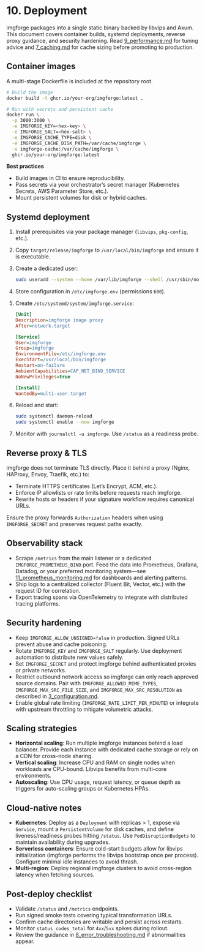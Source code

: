# 10. Deployment

imgforge packages into a single static binary backed by libvips and Axum. This document covers container builds, systemd deployments, reverse proxy guidance, and security hardening. Read [9_performance.md](9_performance.md) for tuning advice and [7_caching.md](7_caching.md) for cache sizing before promoting to production.

## Container images

A multi-stage Dockerfile is included at the repository root.

```bash
# Build the image
docker build -t ghcr.io/your-org/imgforge:latest .

# Run with secrets and persistent cache
docker run \
  -p 3000:3000 \
  -e IMGFORGE_KEY=<hex-key> \
  -e IMGFORGE_SALT=<hex-salt> \
  -e IMGFORGE_CACHE_TYPE=disk \
  -e IMGFORGE_CACHE_DISK_PATH=/var/cache/imgforge \
  -v imgforge-cache:/var/cache/imgforge \
  ghcr.io/your-org/imgforge:latest
```

**Best practices**

- Build images in CI to ensure reproducibility.
- Pass secrets via your orchestrator’s secret manager (Kubernetes Secrets, AWS Parameter Store, etc.).
- Mount persistent volumes for disk or hybrid caches.

## Systemd deployment

1. Install prerequisites via your package manager (`libvips`, `pkg-config`, etc.).
2. Copy `target/release/imgforge` to `/usr/local/bin/imgforge` and ensure it is executable.
3. Create a dedicated user:
   ```bash
   sudo useradd --system --home /var/lib/imgforge --shell /usr/sbin/nologin imgforge
   ```
4. Store configuration in `/etc/imgforge.env` (permissions `600`).
5. Create `/etc/systemd/system/imgforge.service`:

   ```ini
   [Unit]
   Description=imgforge image proxy
   After=network.target

   [Service]
   User=imgforge
   Group=imgforge
   EnvironmentFile=/etc/imgforge.env
   ExecStart=/usr/local/bin/imgforge
   Restart=on-failure
   AmbientCapabilities=CAP_NET_BIND_SERVICE
   NoNewPrivileges=true

   [Install]
   WantedBy=multi-user.target
   ```

6. Reload and start:

   ```bash
   sudo systemctl daemon-reload
   sudo systemctl enable --now imgforge
   ```

7. Monitor with `journalctl -u imgforge`. Use `/status` as a readiness probe.

## Reverse proxy & TLS

imgforge does not terminate TLS directly. Place it behind a proxy (Nginx, HAProxy, Envoy, Traefik, etc.) to:

- Terminate HTTPS certificates (Let’s Encrypt, ACM, etc.).
- Enforce IP allowlists or rate limits before requests reach imgforge.
- Rewrite hosts or headers if your signature workflow requires canonical URLs.

Ensure the proxy forwards `Authorization` headers when using `IMGFORGE_SECRET` and preserves request paths exactly.

## Observability stack

- Scrape `/metrics` from the main listener or a dedicated `IMGFORGE_PROMETHEUS_BIND` port. Feed the data into Prometheus, Grafana, Datadog, or your preferred monitoring system—see [11_prometheus_monitoring.md](11_prometheus_monitoring.md) for dashboards and alerting patterns.
- Ship logs to a centralized collector (Fluent Bit, Vector, etc.) with the request ID for correlation.
- Export tracing spans via OpenTelemetry to integrate with distributed tracing platforms.

## Security hardening

- Keep `IMGFORGE_ALLOW_UNSIGNED=false` in production. Signed URLs prevent abuse and cache poisoning.
- Rotate `IMGFORGE_KEY` and `IMGFORGE_SALT` regularly. Use deployment automation to distribute new values safely.
- Set `IMGFORGE_SECRET` and protect imgforge behind authenticated proxies or private networks.
- Restrict outbound network access so imgforge can only reach approved source domains. Pair with `IMGFORGE_ALLOWED_MIME_TYPES`, `IMGFORGE_MAX_SRC_FILE_SIZE`, and `IMGFORGE_MAX_SRC_RESOLUTION` as described in [3_configuration.md](3_configuration.md).
- Enable global rate limiting (`IMGFORGE_RATE_LIMIT_PER_MINUTE`) or integrate with upstream throttling to mitigate volumetric attacks.

## Scaling strategies

- **Horizontal scaling**: Run multiple imgforge instances behind a load balancer. Provide each instance with dedicated cache storage or rely on a CDN for cross-node sharing.
- **Vertical scaling**: Increase CPU and RAM on single nodes when workloads are CPU-bound. Libvips benefits from multi-core environments.
- **Autoscaling**: Use CPU usage, request latency, or queue depth as triggers for auto-scaling groups or Kubernetes HPAs.

## Cloud-native notes

- **Kubernetes**: Deploy as a `Deployment` with replicas > 1, expose via `Service`, mount a `PersistentVolume` for disk caches, and define liveness/readiness probes hitting `/status`. Use `PodDisruptionBudgets` to maintain availability during upgrades.
- **Serverless containers**: Ensure cold-start budgets allow for libvips initialization (imgforge performs the libvips bootstrap once per process). Configure minimal idle instances to avoid thrash.
- **Multi-region**: Deploy regional imgforge clusters to avoid cross-region latency when fetching sources.

## Post-deploy checklist

- Validate `/status` and `/metrics` endpoints.
- Run signed smoke tests covering typical transformation URLs.
- Confirm cache directories are writable and persist across restarts.
- Monitor `status_codes_total` for `4xx`/`5xx` spikes during rollout.
- Review the guidance in [8_error_troubleshooting.md](8_error_troubleshooting.md) if abnormalities appear.
